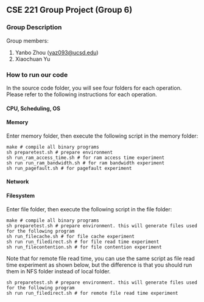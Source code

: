 ## CSE 221 Group Project (Group 6)
### Group Description
Group members:
1. Yanbo Zhou (yaz093@ucsd.edu)
2. Xiaochuan Yu

### How to run our code
In the source code folder, you will see four folders for each operation. Please refer to the following instructions for each operation.
#### CPU, Scheduling, OS

#### Memory
Enter memory folder, then execute the following script in the memory folder:
```shell
make # compile all binary programs
sh preparetest.sh # prepare environment
sh run_ram_access_time.sh # for ram access time experiment
sh run run_ram_bandwidth.sh # for ram bandwidth experiment
sh run_pagefault.sh # for pagefault experiment
```

#### Network

#### Filesystem
Enter file folder, then execute the following script in the file folder:
```shell
make # compile all binary programs
sh preparetest.sh # prepare environment. this will generate files used for the following program
sh run_filecache.sh # for file cache experiment
sh run run_filedirect.sh # for file read time experiment
sh run_filecontention.sh # for file contention experiment
```

Note that for remote file read time, you can use the same script as file read time experiment as shown below, but the difference is that you should run them in NFS folder instead of local folder.
```shell
sh preparetest.sh # prepare environment. this will generate files used for the following program
sh run run_filedirect.sh # for remote file read time experiment
```

